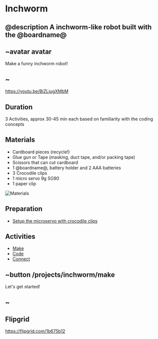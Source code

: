 # Inchworm

## @description A inchworm-like robot built with the @boardname@

## ~avatar avatar

Make a funny inchworm robot!

## ~

https://youtu.be/BiZLjugXMbM

## Duration

3 Activities, approx 30-45 min each based on familiarity with the coding concepts

## Materials

* Cardboard pieces (recycle!)
* Glue gun or Tape (masking, duct tape, and/or packing tape)
* Scissors that can cut cardboard
* 1 @boardname@, battery holder and 2 AAA batteries
* 3 Crocodile clips
* 1 micro servo 9g SG90
* 1 paper clip

![Materials](/docs/static/mb/projects/inchworm/materials.jpg)

## Preparation

* [Setup the microservo with crocodile clips](/device/servo)

## Activities

* [Make](/projects/inchworm/make)  
* [Code](/projects/inchworm/code)  
* [Connect](/projects/inchworm/connect)  

## ~button /projects/inchworm/make

Let's get started!

## ~

## Flipgrid

https://flipgrid.com/1b675b12